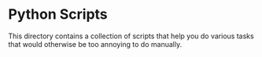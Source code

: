 # Python Scripts

This directory contains a collection of scripts that help you do various tasks that would otherwise be too annoying to do manually.